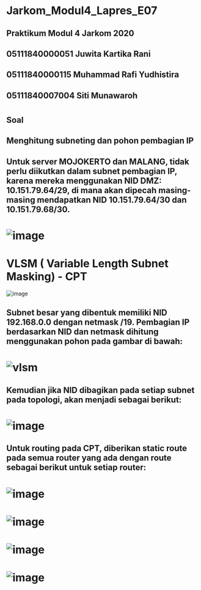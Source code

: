 # Jarkom_Modul4_Lapres_E07
## Praktikum Modul 4 Jarkom 2020
## 05111840000051 Juwita Kartika Rani
## 05111840000115 Muhammad Rafi Yudhistira
## 05111840007004 Siti Munawaroh
#
#
## Soal
##  Menghitung subneting dan pohon pembagian IP
## Untuk server MOJOKERTO dan MALANG, tidak perlu diikutkan dalam subnet pembagian IP, karena mereka menggunakan NID DMZ: 10.151.79.64/29, di mana akan dipecah masing-masing mendapatkan NID 10.151.79.64/30 dan 10.151.79.68/30.

# ![image](https://user-images.githubusercontent.com/58022238/102002440-13361200-3d2f-11eb-8c64-a7126a76e6e9.png)

# VLSM ( Variable Length Subnet Masking) - CPT
![image](https://user-images.githubusercontent.com/58022238/102008485-80639a80-3d63-11eb-96be-160948024eaa.png)
## Subnet besar yang dibentuk memiliki NID 192.168.0.0 dengan netmask /19. Pembagian IP berdasarkan NID dan netmask dihitung menggunakan pohon pada gambar di bawah:
# ![vlsm](https://user-images.githubusercontent.com/58022238/102008592-565ea800-3d64-11eb-9aff-71af88d93f09.png)
## Kemudian jika NID dibagikan pada setiap subnet pada topologi, akan menjadi sebagai berikut:
# ![image](https://user-images.githubusercontent.com/58022238/102008720-28c62e80-3d65-11eb-8558-fd9b413c2ba1.png)
## Untuk routing pada CPT, diberikan static route pada semua router yang ada dengan route sebagai berikut untuk setiap router:




# ![image](https://user-images.githubusercontent.com/58022238/102002475-732cb880-3d2f-11eb-8d44-c08a084a0a73.png)
# ![image](https://user-images.githubusercontent.com/58022238/102002480-7de74d80-3d2f-11eb-90b7-8bf10889f982.png)
# ![image](https://user-images.githubusercontent.com/58022238/102002487-97889500-3d2f-11eb-883e-6beee14b1395.png)
# ![image](https://user-images.githubusercontent.com/58022238/102002491-a2dbc080-3d2f-11eb-832c-3315f5cd05da.png)



